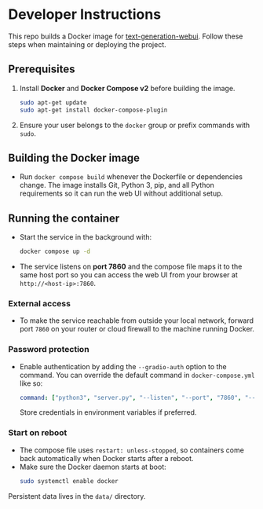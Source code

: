 # Developer Instructions

This repo builds a Docker image for [text-generation-webui](https://github.com/oobabooga/text-generation-webui).
Follow these steps when maintaining or deploying the project.

## Prerequisites
1. Install **Docker** and **Docker Compose v2** before building the image.
   ```bash
   sudo apt-get update
   sudo apt-get install docker-compose-plugin
   ```
2. Ensure your user belongs to the `docker` group or prefix commands with `sudo`.

## Building the Docker image
- Run `docker compose build` whenever the Dockerfile or dependencies change.
  The image installs Git, Python 3, pip, and all Python requirements so it can
  run the web UI without additional setup.

## Running the container
- Start the service in the background with:
  ```bash
  docker compose up -d
  ```
- The service listens on **port 7860** and the compose file maps it to the same
  host port so you can access the web UI from your browser at
  `http://<host-ip>:7860`.

### External access
- To make the service reachable from outside your local network, forward port
  `7860` on your router or cloud firewall to the machine running Docker.

### Password protection
- Enable authentication by adding the `--gradio-auth` option to the command.
  You can override the default command in `docker-compose.yml` like so:
  ```yaml
  command: ["python3", "server.py", "--listen", "--port", "7860", "--gradio-auth", "user:pass"]
  ```
  Store credentials in environment variables if preferred.

### Start on reboot
- The compose file uses `restart: unless-stopped`, so containers come back
  automatically when Docker starts after a reboot.
- Make sure the Docker daemon starts at boot:
  ```bash
  sudo systemctl enable docker
  ```

Persistent data lives in the `data/` directory.
